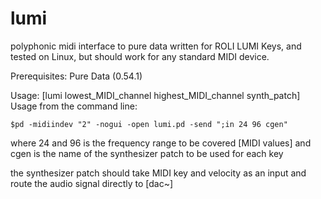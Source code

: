 # lumi
polyphonic midi interface to pure data
written for ROLI LUMI Keys, and tested on Linux, 
but should work for any standard MIDI device.

Prerequisites: Pure Data (0.54.1)

Usage: [lumi lowest_MIDI_channel highest_MIDI_channel synth_patch]
Usage from the command line: 
```
$pd -midiindev "2" -nogui -open lumi.pd -send ";in 24 96 cgen"
```

where 24 and 96 is the frequency range to be covered [MIDI values]
and cgen is the name of the synthesizer patch to be used for each key

the synthesizer patch should take MIDI key and velocity as an input and
route the audio signal directly to [dac~]

